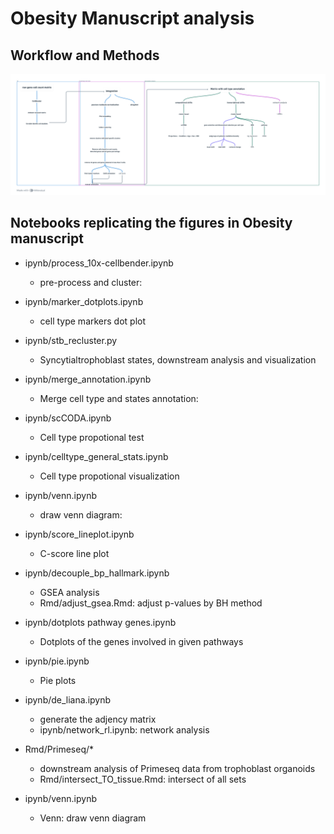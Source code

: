 # Obesity Manuscript analysis

## Workflow and Methods

![Workflow](workflow.png)

## Notebooks replicating the figures in Obesity manuscript

- ipynb/process_10x-cellbender.ipynb
  - pre-process and cluster:

- ipynb/marker_dotplots.ipynb
  - cell type markers dot plot

- ipynb/stb_recluster.py
  - Syncytialtrophoblast states, downstream analysis and visualization

- ipynb/merge_annotation.ipynb
  - Merge cell type and states annotation:

- ipynb/scCODA.ipynb
  - Cell type propotional test

- ipynb/celltype_general_stats.ipynb
  - Cell type propotional visualization

- ipynb/venn.ipynb
  - draw venn diagram:

- ipynb/score_lineplot.ipynb
  - C-score line plot

- ipynb/decouple_bp_hallmark.ipynb
  - GSEA analysis
  - Rmd/adjust_gsea.Rmd: adjust p-values by BH method

- ipynb/dotplots pathway genes.ipynb
  - Dotplots of the genes involved in given pathways

- ipynb/pie.ipynb
  - Pie plots

- ipynb/de_liana.ipynb
  - generate the adjency matrix
  - ipynb/network_rl.ipynb: network analysis

- Rmd/Primeseq/*
  - downstream analysis of Primeseq data from trophoblast organoids
  - Rmd/intersect_TO_tissue.Rmd: intersect of all sets

- ipynb/venn.ipynb
  - Venn: draw venn diagram

